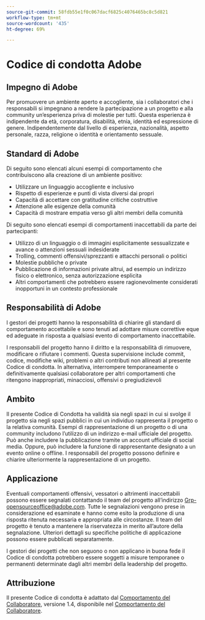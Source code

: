 ```yaml
---
source-git-commit: 58fdb55e1f0c067dacf6825c4076465bc8c5d821
workflow-type: tm+mt
source-wordcount: '435'
ht-degree: 69%

---
```

# Codice di condotta Adobe

## Impegno di Adobe

Per promuovere un ambiente aperto e accogliente, sia i collaboratori che i responsabili si impegnano a rendere la partecipazione a un progetto e alla community un’esperienza priva di molestie per tutti. Questa esperienza è indipendente da età, corporatura, disabilità, etnia, identità ed espressione di genere. Indipendentemente dal livello di esperienza, nazionalità, aspetto personale, razza, religione o identità e orientamento sessuale.

## Standard di Adobe

Di seguito sono elencati alcuni esempi di comportamento che contribuiscono alla creazione di un ambiente positivo:

* Utilizzare un linguaggio accogliente e inclusivo
* Rispetto di esperienze e punti di vista diversi dai propri
* Capacità di accettare con gratitudine critiche costruttive
* Attenzione alle esigenze della comunità
* Capacità di mostrare empatia verso gli altri membri della comunità

Di seguito sono elencati esempi di comportamenti inaccettabili da parte dei partecipanti:

* Utilizzo di un linguaggio o di immagini esplicitamente sessualizzate e avance o attenzioni sessuali indesiderate
* Trolling, commenti offensivi/sprezzanti e attacchi personali o politici
* Molestie pubbliche o private
* Pubblicazione di informazioni private altrui, ad esempio un indirizzo fisico o elettronico, senza autorizzazione esplicita
* Altri comportamenti che potrebbero essere ragionevolmente considerati inopportuni in un contesto professionale

## Responsabilità di Adobe

I gestori dei progetti hanno la responsabilità di chiarire gli standard di comportamento accettabile e sono tenuti ad adottare misure correttive eque ed adeguate in risposta a qualsiasi evento di comportamento inaccettabile.

I responsabili del progetto hanno il diritto e la responsabilità di rimuovere, modificare o rifiutare i commenti. Questa supervisione include commit, codice, modifiche wiki, problemi o altri contributi non allineati al presente Codice di condotta. In alternativa, interrompere temporaneamente o definitivamente qualsiasi collaboratore per altri comportamenti che ritengono inappropriati, minacciosi, offensivi o pregiudizievoli

## Ambito

Il presente Codice di Condotta ha validità sia negli spazi in cui si svolge il progetto sia negli spazi pubblici in cui un individuo rappresenta il progetto o la relativa comunità. Esempi di rappresentazione di un progetto o di una community includono l’utilizzo di un indirizzo e-mail ufficiale del progetto. Può anche includere la pubblicazione tramite un account ufficiale di social media. Oppure, può includere la funzione di rappresentante designato a un evento online o offline. I responsabili del progetto possono definire e chiarire ulteriormente la rappresentazione di un progetto.

## Applicazione

Eventuali comportamenti offensivi, vessatori o altrimenti inaccettabili possono essere segnalati contattando il team del progetto all’indirizzo Grp-opensourceoffice@adobe.com. Tutte le segnalazioni vengono prese in considerazione ed esaminate e hanno come esito la produzione di una risposta ritenuta necessaria e appropriata alle circostanze. Il team del progetto è tenuto a mantenere la riservatezza in merito all’autore della segnalazione. Ulteriori dettagli su specifiche politiche di applicazione possono essere pubblicati separatamente.

I gestori dei progetti che non seguono o non applicano in buona fede il Codice di condotta potrebbero essere soggetti a misure temporanee o permanenti determinate dagli altri membri della leadership del progetto.

## Attribuzione

Il presente Codice di condotta è adattato dal [Comportamento del Collaboratore](https://www.contributor-covenant.org/), versione 1.4, disponibile nel [Comportamento del Collaboratore](https://www.contributor-covenant.org/version/1/4/code-of-conduct/).
